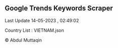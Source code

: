

## Google Trends Keywords Scraper 
 
Last Update 14-05-2023 , 02:49:02

Country List :
VIETNAM.json



© Abdul Muttaqin 
